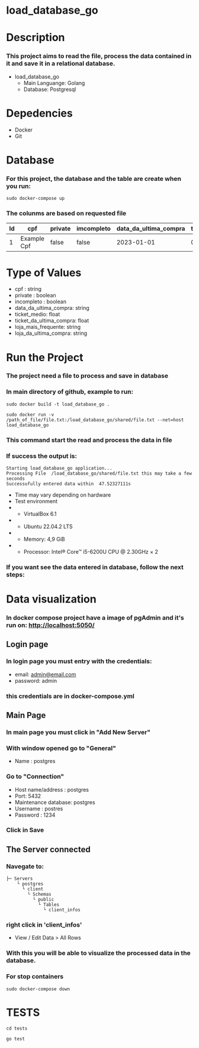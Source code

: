 # load_database_go
# Description
### This project aims to read the file, process the data contained in it and save it in a relational database.

- load_database_go
  - Main Languange: Golang
  - Database: Postgresql

# Depedencies
- Docker
- Git

# Database
### For this project, the database and the table are create when you run:
```console
sudo docker-compose up
```
### The colunms are based on requested file

Id   | cpf | private | imcompleto | data_da_ultima_compra | ticket_medio | ticket_da_ultima_compra | loja_mais_frequente | loja_da_ultima_compra |
--------- | ------------- | ------ | ------ | ---------- | -- | -- | ------------- | ------------- |
1         | Example Cpf   | false  | false  | 2023-01-01 | 0  | 0  | Example Cnpj  | Example Cnpj  |

# Type of Values
- cpf : string
- private : boolean
- incompleto : boolean
- data_da_ultima_compra: string
- ticket_medio: float
- ticket_da_ultima_compra: float
- loja_mais_frequente: string
- loja_da_ultima_compra: string

# Run the Project
### The project need a file to process and save in database
### In main directory of github, example to run:

```console
sudo docker build -t load_database_go .
```

```console
sudo docker run -v /path_of_file/file.txt:/load_database_go/shared/file.txt --net=host load_database_go
```

### This command start the read and process the data in file
### If success the output is:
```console
Starting load_database_go application...
Processing File  /load_database_go/shared/file.txt this may take a few seconds
Successufully entered data within  47.52327111s
```
- Time may vary depending on hardware
- Test environment
- - VirtualBox 6.1
- - Ubuntu 22.04.2 LTS
- - Memory: 4,9 GiB
- - Processor: Intel® Core™ i5-6200U CPU @ 2.30GHz × 2

### If you want see the data entered in database, follow the next steps:
# Data visualization
### In docker compose project have a image of pgAdmin and it's run on: <http://localhost:5050/>
## Login page
### In login page you must entry with the credentials:
- email: admin@email.com
- password: admin

### this credentials are in docker-compose.yml
## Main Page
### In main page you must click in "Add New Server"

### With window opened go to "General"
- Name : postgres

### Go to "Connection"

- Host name/address : postgres
- Port: 5432
- Maintenance database: postgres
- Username : postres
- Password : 1234

### Click in Save

## The Server connected
### Navegate to: 

```
├─ Servers 
    └ postgres
      └ client
        └ Schemas
          └ public
            └ Tables
              └ client_infos
```
### right click in 'client_infos'
- View / Edit Data > All Rows

### With this you will be able to visualize the processed data in the database.

### For stop containers
```console
sudo docker-compose down
```

# TESTS

```console
cd tests
```

```console
go test
```



